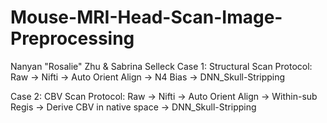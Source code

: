 # Mouse-MRI-Head-Scan-Image-Preprocessing
Nanyan "Rosalie" Zhu & Sabrina Selleck
Case 1: Structural Scan Protocol: Raw -> Nifti -> Auto Orient Align -> N4 Bias -> DNN_Skull-Stripping

Case 2: CBV Scan Protocol: Raw -> Nifti -> Auto Orient Align -> Within-sub Regis -> Derive CBV in native space -> DNN_Skull-Stripping
